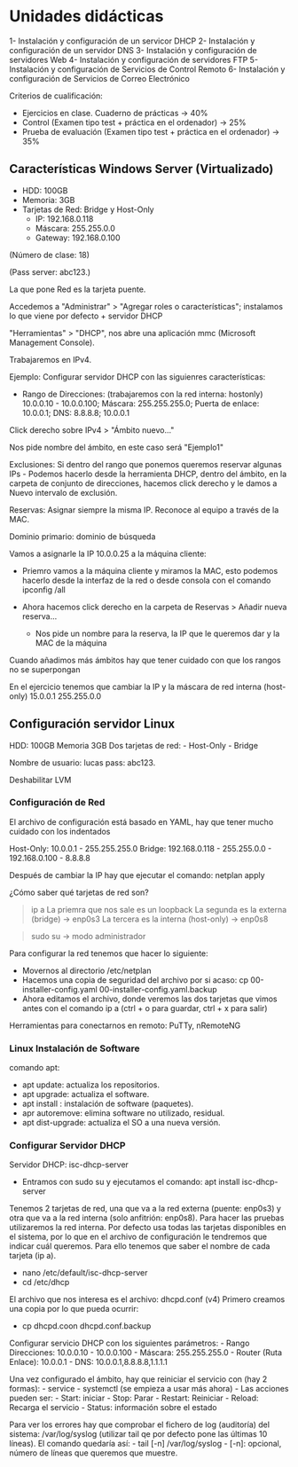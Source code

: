# Unidades didácticas

1- Instalación y configuración de un servicor DHCP
2- Instalación y configuración de un servidor DNS
3- Instalación y configuración de servidores Web
4- Instalación y configuración de servidores FTP
5- Instalación y configuración de Servicios de Control Remoto
6- Instalación y configuración de Servicios de Correo Electrónico

Criterios de cualificación:
- Ejercicios en clase. Cuaderno de prácticas -> 40%
- Control (Examen tipo test + práctica en el ordenador) -> 25%
- Prueba de evaluación (Examen tipo test + práctica en el ordenador) -> 35%



## Características Windows Server (Virtualizado)

- HDD: 100GB
- Memoria: 3GB
- Tarjetas de Red: Bridge y Host-Only 
    - IP: 192.168.0.118
    - Máscara: 255.255.0.0
    - Gateway: 192.168.0.100

(Número de clase: 18)

(Pass server: abc123.)

La que pone Red es la tarjeta puente.

Accedemos a "Administrar" > "Agregar roles o características"; instalamos lo que viene por defecto + servidor DHCP

"Herramientas" > "DHCP", nos abre una aplicación mmc (Microsoft Management Console).

Trabajaremos en IPv4.

Ejemplo: Configurar servidor DHCP con las siguienres características: 
- Rango de Direcciones: (trabajaremos con la red interna: hostonly) 10.0.0.10 - 10.0.0.100; Máscara: 255.255.255.0; Puerta de enlace: 10.0.0.1; DNS: 8.8.8.8; 10.0.0.1

Click derecho sobre IPv4 > "Ámbito nuevo..."

Nos pide nombre del ámbito, en este caso será "Ejemplo1"

Exclusiones: Si dentro del rango que ponemos queremos reservar algunas IPs 
    - Podemos hacerlo desde la herramienta DHCP, dentro del ámbito, en la carpeta de conjunto de direcciones, hacemos click derecho y le damos a Nuevo intervalo de exclusión.

Reservas: Asignar siempre la misma IP. Reconoce al equipo a través de la MAC.

Dominio primario: dominio de búsqueda

Vamos a asignarle la IP 10.0.0.25 a la máquina cliente:

- Priemro vamos a la máquina cliente y miramos la MAC, esto podemos hacerlo desde la interfaz de la red o desde consola con el comando ipconfig /all

- Ahora hacemos click derecho en la carpeta de Reservas > Añadir nueva reserva...
    - Nos pide un nombre para la reserva, la IP que le queremos dar y la MAC de la máquina

Cuando añadimos más ámbitos hay que tener cuidado con que los rangos no se superpongan

En el ejercicio tenemos que cambiar la IP y la máscara de red interna (host-only) 15.0.0.1 255.255.0.0


## Configuración servidor Linux

HDD: 100GB 
Memoria 3GB
Dos tarjetas de red:
    - Host-Only
    - Bridge

Nombre de usuario: lucas
pass: abc123.

Deshabilitar LVM

### Configuración de Red

El archivo de configuración está basado en YAML, hay que tener mucho cuidado con los indentados

Host-Only: 10.0.0.1 - 255.255.255.0
Bridge: 192.168.0.118 - 255.255.0.0 - 192.168.0.100 - 8.8.8.8

Después de cambiar la IP hay que ejecutar el comando: netplan apply

¿Cómo saber qué tarjetas de red son?
> ip a
La priemra que nos sale es un loopback
La segunda es la externa (bridge) -> enp0s3
La tercera es la interna (host-only) -> enp0s8

> sudo su -> modo administrador

Para configurar la red tenemos que hacer lo siguiente:
- Movernos al directorio /etc/netplan
- Hacemos una copia de seguridad del archivo por si acaso: cp 00-installer-config.yaml 00-installer-config.yaml.backup
- Ahora editamos el archivo, donde veremos las dos tarjetas que vimos antes con el comando ip a (ctrl + o para guardar, ctrl + x para salir)

Herramientas para conectarnos en remoto: PuTTy, nRemoteNG

### Linux Instalación de Software

comando apt:
- apt update: actualiza los repositorios.
- apt upgrade: actualiza el software.
- apt install <paqueteSoftware>: instalación de software (paquetes).
- apr autoremove: elimina software no utilizado, residual.
- apt dist-upgrade: actualiza el SO a una nueva versión.

### Configurar Servidor DHCP

Servidor DHCP: isc-dhcp-server

- Entramos con sudo su y ejecutamos el comando: apt install isc-dhcp-server

Tenemos 2 tarjetas de red, una que va a la red externa (puente: enp0s3) y otra que va a la red interna (solo anfitrión: enp0s8). Para hacer las pruebas utilizaremos la red interna.
Por defecto usa todas las tarjetas disponibles en el sistema, por lo que en el archivo de configuración le tendremos que indicar cuál queremos. Para ello tenemos que saber el nombre de cada tarjeta (ip a).

- nano /etc/default/isc-dhcp-server
- cd /etc/dhcp

El archivo que nos interesa es el archivo: dhcpd.conf (v4)
Primero creamos una copia por lo que pueda ocurrir:
- cp dhcpd.coon dhcpd.conf.backup

Configurar servicio DHCP con los siguientes parámetros:
    - Rango Direcciones: 10.0.0.10 - 10.0.0.100
    - Máscara: 255.255.255.0
    - Router (Ruta Enlace): 10.0.0.1
    - DNS: 10.0.0.1,8.8.8.8,1.1.1.1

Una vez configurado el ámbito, hay que reiniciar el servicio con (hay 2 formas):
    - service <nombreServicio> <accion>
    - systemctl (se empieza a usar más ahora) <accion> <nombreServicio>
    - Las acciones pueden ser:
        - Start: iniciar
        - Stop: Parar
        - Restart: Reiniciar
        - Reload: Recarga el servicio
        - Status: información sobre el estado

Para ver los errores hay que comprobar el fichero de log (auditoría) del sistema: /var/log/syslog (utilizar tail qe por defecto pone las últimas 10 líneas). El comando quedaría así:
    - tail [-n] /var/log/syslog
        - [-n]: opcional, número de líneas que queremos que muestre.